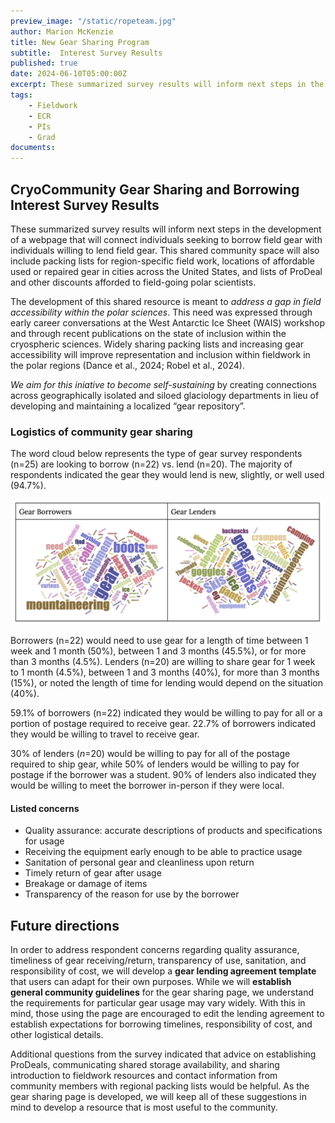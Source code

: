 ```yaml
---
preview_image: "/static/ropeteam.jpg"
author: Marion McKenzie
title: New Gear Sharing Program
subtitle:  Interest Survey Results
published: true
date: 2024-06-10T05:00:00Z
excerpt: These summarized survey results will inform next steps in the development of a CryoCommiunity Gear Sharing webpage to connect borrowers and lenders of field gear. This shared community space will also include packing lists, gear repair, and ProDeals.
tags: 
    - Fieldwork
    - ECR
    - PIs
    - Grad
documents:
---
```

## CryoCommunity Gear Sharing and Borrowing Interest Survey Results

These summarized survey results will inform next steps in the development of a webpage that will connect individuals seeking to borrow field gear with individuals willing to lend field gear. This shared community space will also include packing lists for region-specific field work, locations of affordable used or repaired gear in cities across the United States, and lists of ProDeal and other discounts afforded to field-going polar scientists.

The development of this shared resource is meant to *address a gap in field accessibility within the polar sciences*. This need was expressed through early career conversations at the West Antarctic Ice Sheet (WAIS) workshop and through recent publications on the state of inclusion within the cryospheric sciences. Widely sharing packing lists and increasing gear accessibility will improve representation and inclusion within fieldwork in the polar regions (Dance et al., 2024; Robel et al., 2024).

*We aim for this iniative to become self-sustaining* by creating connections across geographically isolated and siloed glaciology departments in lieu of developing and maintaining a localized “gear repository”.

### Logistics of community gear sharing

The word cloud below represents the type of gear survey respondents (n=25) are looking to borrow (n=22) vs. lend (n=20). The majority of respondents indicated the gear they would lend is new, slightly, or well used (94.7%).

![](/static/gearsharing_survey.png)

Borrowers (n=22) would need to use gear for a length of time between 1 week and 1 month (50%), between 1 and 3 months (45.5%), or for more than 3 months (4.5%). Lenders (n=20) are willing to share gear for 1 week to 1 month (4.5%), between 1 and 3 months (40%), for more than 3 months (15%), or noted the length of time for lending would depend on the situation (40%).

59.1% of borrowers (n=22) indicated they would be willing to pay for all or a portion of postage required to receive gear. 22.7% of borrowers indicated they would be willing to travel to receive gear.

30% of lenders (*n*=20) would be willing to pay for all of the postage required to ship gear, while 50% of lenders would be willing to pay for postage if the borrower was a student. 90% of lenders also indicated they would be willing to meet the borrower in-person if they were local.

#### Listed concerns

- Quality assurance: accurate descriptions of products and specifications for usage
- Receiving the equipment early enough to be able to practice usage
- Sanitation of personal gear and cleanliness upon return
- Timely return of gear after usage
- Breakage or damage of items
- Transparency of the reason for use by the borrower
  
## Future directions

In order to address respondent concerns regarding quality assurance, timeliness of gear receiving/return, transparency of use, sanitation, and responsibility of cost, we will develop a **gear lending agreement template** that users can adapt for their own purposes. While we will **establish general community guidelines** for the gear sharing page, we understand the requirements for particular gear usage may vary widely. With this in mind, those using the page are encouraged to edit the lending agreement to establish expectations for borrowing timelines, responsibility of cost, and other logistical details.

Additional questions from the survey indicated that advice on establishing ProDeals, communicating shared storage availability, and sharing introduction to fieldwork resources and contact information from community members with regional packing lists would be helpful. As the gear sharing page is developed, we will keep all of these suggestions in mind to develop a resource that is most useful to the community.
